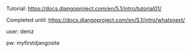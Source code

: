 Tutorial: https://docs.djangoproject.com/en/5.1/intro/tutorial01/

Completed until: https://docs.djangoproject.com/en/5.1/intro/whatsnext/

user: deniz

pw: myfirstdjangosite
